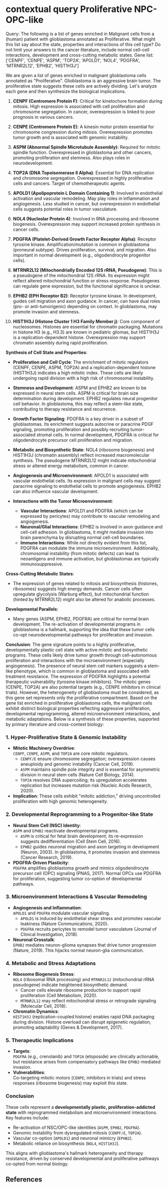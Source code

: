 # contextual query Proliferative NPC-OPC-like

Query: The following is a list of genes enriched in Malignant cells from a (human) patient with glioblastoma  annotated as Proliferative.  What might this list say about the state, properties and interactions of this cell type?  Do not limit your answers to the cancer literature,  include normal cell-cell interactions, development and cross-cutting metabolic states.  Gene list: ['CENPF', 'CENPE', 'ASPM', 'TOP2A', 'APOLD1', 'NOL4', 'PDGFRA', 'MTRNR2L12', 'EPHB2', 'HIST1H3J']

<think>
We are given a list of genes enriched in malignant glioblastoma cells annotated as "Proliferative". Glioblastoma is an aggressive brain tumor. The proliferative state suggests these cells are actively dividing. Let's analyze each gene and then synthesize the biological implications.

1. **CENPF (Centromere Protein F)**: Critical for kinetochore formation during mitosis. High expression is associated with cell proliferation and chromosome segregation. In cancer, overexpression is linked to poor prognosis in various cancers.

2. **CENPE (Centromere Protein E)**: A kinesin motor protein essential for chromosome congression during mitosis. Overexpression promotes tumor growth and is associated with genomic instability.

3. **ASPM (Abnormal Spindle Microtubule Assembly)**: Required for mitotic spindle function. Overexpressed in glioblastoma and other cancers, promoting proliferation and stemness. Also plays roles in neurodevelopment.

4. **TOP2A (DNA Topoisomerase II Alpha)**: Essential for DNA replication and chromosome segregation. Overexpressed in highly proliferative cells and cancers. Target of chemotherapeutic agents.

5. **APOLD1 (Apolipoprotein L Domain Containing 1)**: Involved in endothelial activation and vascular remodeling. May play roles in inflammation and angiogenesis. Less studied in cancer, but overexpression in endothelial cells suggests potential roles in tumor vasculature.

6. **NOL4 (Nucleolar Protein 4)**: Involved in RNA processing and ribosome biogenesis. Overexpression may support increased protein synthesis in cancer cells.

7. **PDGFRA (Platelet-Derived Growth Factor Receptor Alpha)**: Receptor tyrosine kinase. Amplification/mutation is common in glioblastoma (proneural subtype). Drives proliferation, survival, and migration. Also important in normal development (e.g., oligodendrocyte progenitor cells).

8. **MTRNR2L12 (Mitochondrially Encoded 12S rRNA, Pseudogene)**: This is a pseudogene of the mitochondrial 12S rRNA. Its expression might reflect altered mitochondrial function or stress response. Pseudogenes can regulate gene expression, but the functional significance is unclear.

9. **EPHB2 (EPH Receptor B2)**: Receptor tyrosine kinase. In development, guides cell migration and axon guidance. In cancer, can have dual roles (pro- or anti-tumorigenic) depending on context. In glioblastoma, may promote invasion and stemness.

10. **HIST1H3J (Histone Cluster 1 H3 Family Member j)**: Core component of nucleosomes. Histones are essential for chromatin packaging. Mutations in histone H3 (e.g., H3.3) are known in pediatric gliomas, but HIST1H3J is a replication-dependent histone. Overexpression may support chromatin assembly during rapid proliferation.

**Synthesis of Cell State and Properties**:

- **Proliferation and Cell Cycle**: The enrichment of mitotic regulators (CENPF, CENPE, ASPM, TOP2A) and a replication-dependent histone (HIST1H3J) indicates a high mitotic index. These cells are likely undergoing rapid division with a high risk of chromosomal instability.

- **Stemness and Development**: ASPM and EPHB2 are known to be expressed in neural stem cells. ASPM is critical for brain size determination during development. EPHB2 regulates neural progenitor cell behavior. In glioblastoma, this may reflect a stem-like state, contributing to therapy resistance and recurrence.

- **Growth Factor Signaling**: PDGFRA is a key driver in a subset of glioblastomas. Its enrichment suggests autocrine or paracrine PDGF signaling, promoting proliferation and possibly recruiting tumor-associated stromal cells. In normal development, PDGFRA is critical for oligodendrocyte precursor cell proliferation and migration.

- **Metabolic and Biosynthetic State**: NOL4 (ribosome biogenesis) and HIST1H3J (chromatin assembly) reflect increased macromolecular synthesis. The pseudogene MTRNR2L12 might indicate mitochondrial stress or altered energy metabolism, common in cancer.

- **Angiogenesis and Microenvironment**: APOLD1 is associated with vascular endothelial cells. Its expression in malignant cells may suggest paracrine signaling to endothelial cells to promote angiogenesis. EPHB2 can also influence vascular development.

- **Interactions with the Tumor Microenvironment**:
  - **Vascular Interactions**: APOLD1 and PDGFRA (which can be expressed by pericytes) may contribute to vascular remodeling and angiogenesis.
  - **Neuronal/Glial Interactions**: EPHB2 is involved in axon guidance and cell-cell adhesion. In glioblastoma, it might mediate invasion into brain parenchyma by disrupting normal cell-cell boundaries.
  - **Immune Interactions**: While not directly evident from this list, PDGFRA can modulate the immune microenvironment. Additionally, chromosomal instability (from mitotic defects) can lead to neoantigens and immune activation, but glioblastomas are typically immunosuppressive.

**Cross-Cutting Metabolic States**:
- The expression of genes related to mitosis and biosynthesis (histones, ribosomes) suggests high energy demands. Cancer cells often upregulate glycolysis (Warburg effect), but mitochondrial function (hinted by MTRNR2L12) might also be altered for anabolic processes.

**Developmental Parallels**:
- Many genes (ASPM, EPHB2, PDGFRA) are critical for normal brain development. The re-activation of developmental programs in glioblastoma is a hallmark, supporting the idea that these tumor cells co-opt neurodevelopmental pathways for proliferation and invasion.

**Conclusion**:
The gene signature points to a highly proliferative, developmentally plastic cell state with active mitotic and biosynthetic programs. These cells likely drive tumor growth through cell-autonomous proliferation and interactions with the microenvironment (especially angiogenesis). The presence of neural stem cell markers suggests a stem-like phenotype, which is common in glioblastoma and associated with treatment resistance. The expression of PDGFRA highlights a potential therapeutic vulnerability (tyrosine kinase inhibitors). The mitotic genes (CENPE, TOP2A) are also potential targets (e.g., CENPE inhibitors in clinical trials). However, the heterogeneity of glioblastoma must be considered, as this gene set represents only the proliferative compartment.
</think>
Based on the gene list enriched in proliferative glioblastoma cells, the malignant cells exhibit distinct biological properties reflecting aggressive proliferation, developmental reprogramming, altered microenvironment interactions, and metabolic adaptations. Below is a synthesis of these properties, supported by primary literature and cross-context biology:

### 1. **Hyper-Proliferative State & Genomic Instability**
   - **Mitotic Machinery Overdrive**:  
     `CENPF`, `CENPE`, `ASPM`, and `TOP2A` are core mitotic regulators.  
     - `CENPF/E` ensure chromosome segregation; overexpression causes aneuploidy and genomic instability (Cancer Cell, 2019).  
     - `ASPM` maintains spindle pole integrity and is essential for asymmetric division in neural stem cells (Nature Cell Biology, 2014).  
     - `TOP2A` resolves DNA supercoiling; its upregulation accelerates replication but increases mutation risk (Nucleic Acids Research, 2020).  
   - **Implication**: These cells exhibit "mitotic addiction," driving uncontrolled proliferation with high genomic heterogeneity.

### 2. **Developmental Reprogramming to a Progenitor-like State**
   - **Neural Stem Cell (NSC) Identity**:  
     `ASPM` and `EPHB2` reactivate developmental programs.  
     - `ASPM` is critical for fetal brain development; its re-expression suggests dedifferentiation (Cell Stem Cell, 2016).  
     - `EPHB2` guides neuronal migration and axon targeting in development (Neuron, 2003). In glioblastoma, it promotes invasion and stemness (Cancer Research, 2019).  
   - **PDGFRA-Driven Plasticity**:  
     `PDGFRA` amplifies glioblastoma growth and mimics oligodendrocyte precursor cell (OPC) signaling (PNAS, 2017). Normal OPCs use PDGFRA for proliferation, suggesting tumor co-option of developmental pathways.

### 3. **Microenvironment Interactions & Vascular Remodeling**
   - **Angiogenesis and Inflammation**:  
     `APOLD1` and `PDGFRA` modulate vascular signaling.  
     - `APOLD1` is induced by endothelial shear stress and promotes vascular leakiness (Nature Communications, 2020).  
     - `PDGFRA` recruits pericytes to remodel tumor vasculature (Journal of Clinical Investigation, 2018).  
   - **Neuronal Crosstalk**:  
     `EPHB2` mediates neuron-glioma synapses that drive tumor progression (Nature, 2019). This hijacks normal neuron-glia communication.

### 4. **Metabolic and Stress Adaptations**
   - **Ribosome Biogenesis Stress**:  
     `NOL4` (ribosomal RNA processing) and `MTRNR2L12` (mitochondrial rRNA pseudogene) indicate heightened biosynthetic demand.  
     - Cancer cells elevate ribosome production to support rapid proliferation (Cell Metabolism, 2020).  
     - `MTRNR2L12` may reflect mitochondrial stress or retrograde signaling (Molecular Cell, 2018).  
   - **Chromatin Dynamics**:  
     `HIST1H3J` (replication-coupled histone) enables rapid DNA packaging during division. Histone overload can disrupt epigenetic regulation, promoting adaptability (Genes & Development, 2017).

### 5. **Therapeutic Implications**
   - **Targets**:  
     `PDGFRA` (e.g., crenolanib) and `TOP2A` (etoposide) are clinically actionable, but resistance arises from compensatory pathways like `EPHB2`-mediated invasion.  
   - **Vulnerabilities**:  
     Co-targeting mitotic motors (`CENPE`; inhibitors in trials) and stress responses (ribosome biogenesis) may exploit this state.

### Conclusion
These cells represent a **developmentally plastic, proliferation-addicted state** with reprogrammed metabolism and microenvironment interactions. Key features include:
- Re-activation of NSC/OPC-like identities (`ASPM`, `EPHB2`, `PDGFRA`).  
- Genomic instability from dysregulated mitosis (`CENPF/E`, `TOP2A`).  
- Vascular co-option (`APOLD1`) and neuronal mimicry (`EPHB2`).  
- Metabolic reliance on biosynthesis (`NOL4`, `HIST1H3J`).  

This aligns with glioblastoma's hallmark heterogeneity and therapy resistance, driven by conserved developmental and proliferative pathways co-opted from normal biology.



## References
